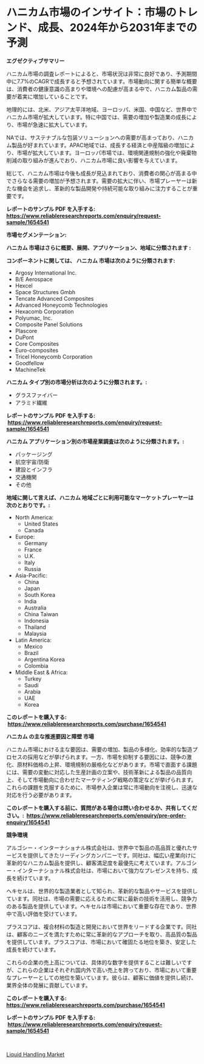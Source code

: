 <p><h1>ハニカム市場のインサイト：市場のトレンド、成長、2024年から2031年までの予測</h1></p><p><strong>エグゼクティブサマリー</strong></p>
<p><p>ハニカム市場の調査レポートによると、市場状況は非常に良好であり、予測期間中に7.7%のCAGRで成長すると予想されています。市場動向に関する簡単な概要は、消費者の健康意識の高まりや環境への配慮が高まる中で、ハニカム製品の需要が着実に増加していることです。</p><p>地理的には、北米、アジア太平洋地域、ヨーロッパ、米国、中国など、世界中でハニカム市場が拡大しています。特に中国では、需要の増加や製造業の成長により、市場が急速に拡大しています。</p><p>NAでは、サステナブルな包装ソリューションへの需要が高まっており、ハニカム製品が好まれています。APAC地域では、成長する経済と中産階級の増加により、市場が拡大しています。ヨーロッパ市場では、環境関連規制の強化や廃棄物削減の取り組みが進んでおり、ハニカム市場に良い影響を与えています。</p><p>総じて、ハニカム市場は今後も成長が見込まれており、消費者の関心が高まる中でさらなる需要の増加が予想されます。需要の拡大に伴い、市場プレーヤーは新たな機会を追求し、革新的な製品開発や持続可能な取り組みに注力することが重要です。</p></p>
<p><strong>レポートのサンプル PDF を入手する: <a href="https://www.reliableresearchreports.com/enquiry/request-sample/1654541">https://www.reliableresearchreports.com/enquiry/request-sample/1654541</a></strong></p>
<p><strong>市場セグメンテーション:</strong></p>
<p><strong> ハニカム 市場はさらに概要、展開、アプリケーション、地域に分類されます :</strong></p>
<p><strong>コンポーネントに関しては、 ハニカム 市場は次のように分類されます: &nbsp;</strong></p>
<p><ul><li>Argosy International Inc.</li><li>B/E Aerospace</li><li>Hexcel</li><li>Space Structures Gmbh</li><li>Tencate Advanced Composites</li><li>Advanced Honeycomb Technologies</li><li>Hexacomb Corporation</li><li>Polyumac, Inc.</li><li>Composite Panel Solutions</li><li>Plascore</li><li>DuPont</li><li>Core Composites</li><li>Euro-composites</li><li>Tricel Honeycomb Corporation</li><li>Goodfellow</li><li>MachineTek</li></ul></p>
<p><strong> ハニカム タイプ別の市場分析は次のように分類されます。:</strong></p>
<p><ul><li>グラスファイバー</li><li>アラミド繊維</li></ul></p>
<p><strong>レポートのサンプル PDF を入手する: &nbsp;<a href="https://www.reliableresearchreports.com/enquiry/request-sample/1654541">https://www.reliableresearchreports.com/enquiry/request-sample/1654541</a></strong></p>
<p><strong> ハニカム アプリケーション別の市場産業調査は次のように分類されます。:</strong></p>
<p><ul><li>パッケージング</li><li>航空宇宙/防衛</li><li>建設とインフラ</li><li>交通機関</li><li>その他</li></ul></p>
<p><strong>地域に関して言えば、ハニカム 地域ごとに利用可能なマーケットプレーヤーは次のとおりです。:</strong></p>
<p><ul>
    <li>
        North America:
        <ul>
            <li>United States</li>
            <li>Canada</li>
        </ul>
    </li>
    <li>
        Europe:
        <ul>
            <li>Germany</li>
            <li>France</li>
            <li>U.K.</li>
            <li>Italy</li>
            <li>Russia</li>
        </ul>
    </li>
    <li>
        Asia-Pacific:
        <ul>
            <li>China</li>
            <li>Japan</li>
            <li>South Korea</li>
            <li>India</li>
            <li>Australia</li>
            <li>China Taiwan</li>
            <li>Indonesia</li>
            <li>Thailand</li>
            <li>Malaysia</li>
        </ul>
    </li>
    <li>
        Latin America:
        <ul>
            <li>Mexico</li>
            <li>Brazil</li>
            <li>Argentina Korea</li>
            <li>Colombia</li>
        </ul>
    </li>
    <li>
        Middle East & Africa:
        <ul>
            <li>Turkey</li>
            <li>Saudi</li>
            <li>Arabia</li>
            <li>UAE</li>
            <li>Korea</li>
        </ul>
    </li>
    </ul></p>
<p><strong>このレポートを購入する: &nbsp;<a href="https://www.reliableresearchreports.com/purchase/1654541">https://www.reliableresearchreports.com/purchase/1654541</a></strong></p>
<p><strong>ハニカム の主な推進要因と障壁 市場</strong></p>
<p><p>ハニカム市場における主な要因は、需要の増加、製品の多様化、効率的な製造プロセスの採用などが挙げられます。一方、市場を抑制する要因には、競争の激化、原材料価格の上昇、環境規制の厳格化などがあります。市場で直面する課題には、需要の変動に対応した生産計画の立案や、技術革新による製品の品質向上、そして市場動向に合わせたマーケティング戦略の策定などが挙げられます。これらの課題を克服するために、市場参入企業は常に市場動向を注視し、迅速な対応を行う必要があります。</p></p>
<p><strong>このレポートを購入する前に、質問がある場合は問い合わせるか、共有してください。:&nbsp; <a href="https://www.reliableresearchreports.com/enquiry/pre-order-enquiry/1654541">https://www.reliableresearchreports.com/enquiry/pre-order-enquiry/1654541</a></strong></p>
<p><strong>競争環境</strong></p>
<p><p>アルゴシー・インターナショナル株式会社は、世界中で製品の高品質と優れたサービスを提供してきたリーディングカンパニーです。同社は、幅広い産業向けに革新的なハニカム製品を提供し、顧客満足度を最優先に考えています。アルゴシー・インターナショナル株式会社は、市場において強力なプレゼンスを持ち、成長を続けています。</p><p>ヘキセルは、世界的な製造業者として知られ、革新的な製品やサービスを提供しています。同社は、市場の需要に応えるために常に最新の技術を活用し、競争力のある製品を提供しています。ヘキセルは市場において重要な存在であり、世界中で高い評価を受けています。</p><p>プラスコアは、複合材料の製造と開発において世界をリードする企業です。同社は、顧客のニーズを満たすために常に革新的なアプローチを取り、高品質の製品を提供しています。プラスコアは、市場において確固たる地位を築き、安定した成長を続けています。</p><p>これらの企業の売上高については、具体的な数字を提供することは難しいですが、これらの企業はそれぞれ国内外で高い売上を誇っており、市場において重要なプレーヤーとしての地位を築いています。彼らは、顧客に価値を提供し続け、業界全体の発展に貢献しています。</p></p>
<p><strong>このレポートを購入する: &nbsp; <a href="https://www.reliableresearchreports.com/purchase/1654541">https://www.reliableresearchreports.com/purchase/1654541</a></strong></p>
<p><strong>レポートのサンプル PDF を入手する: &nbsp;<a href="https://www.reliableresearchreports.com/enquiry/request-sample/1654541">https://www.reliableresearchreports.com/enquiry/request-sample/1654541</a></strong><strong></strong></p>
<p>&nbsp;</p>
<p><p><a href="https://full-wildebeest-80b.notion.site/Liquid-Handling-Market-Size-Global-Industry-Overview-Market-Segmentation-and-Forecast-2024-to-203-246e95a352e94244902de64438cd72ba">Liquid Handling Market</a></p></p>